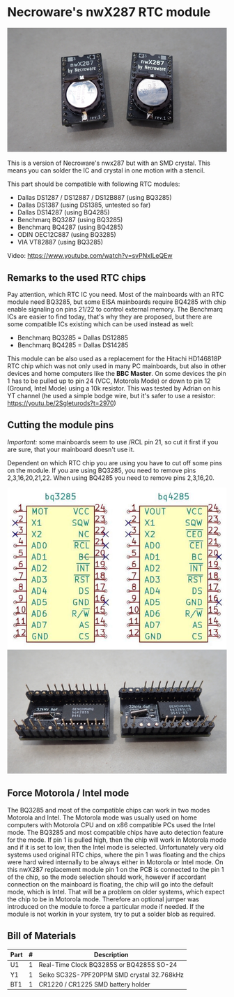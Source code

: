 # Necroware's nwX287 RTC module

![photo](./images/top.jpg)

This is a version of Necroware's nwx287 but with an SMD crystal. This means you can solder the IC and crystal in one motion with a stencil.

This part should be compatible with following RTC modules:

* Dallas DS1287 / DS12887 / DS12B887 (using BQ3285)
* Dallas DS1387 (using DS1385, untested so far)
* Dallas DS14287 (using BQ4285)
* Benchmarq BQ3287 (using BQ3285)
* Benchmarq BQ4287 (using BQ4285)
* ODIN OEC12C887 (using BQ3285)
* VIA VT82887 (using BQ3285)

Video: https://www.youtube.com/watch?v=svPNxILeQEw

## Remarks to the used RTC chips

Pay attention, which RTC IC you need. Most of the mainboards with an RTC module
need BQ3285, but some EISA mainboards require BQ4285 with chip enable signaling
on pins 21/22 to control external memory. The Benchmarq ICs are easier to find
today, that's why they are proposed, but there are some compatible ICs existing
which can be used instead as well:

* Benchmarq BQ3285 = Dallas DS12885
* Benchmarq BQ4285 = Dallas DS14285

This module can be also used as a replacement for the Hitachi HD146818P RTC chip
which was not only used in many PC mainboards, but also in other devices and home
computers like the __BBC Master__. On some devices the pin 1 has to be pulled up
to pin 24 (VCC, Motorola Mode) or down to pin 12 (Ground, Intel Mode) using a 10k
resistor. This was tested by Adrian on his YT channel (he used a simple bodge wire,
but it's safer to use a resistor: https://youtu.be/2Sgleturods?t=2970)

## Cutting the module pins

*Important:* some mainboards seem to use /RCL pin 21, so cut it first if you are
sure, that your mainboard doesn't use it.

Dependent on which RTC chip you are using you have to cut off some pins on the
module. If you are using BQ3285, you need to remove pins 2,3,16,20,21,22. When
using BQ4285 you need to remove pins 2,3,16,20.

![photo](./images/pinout.jpg)
![photo](./images/bottom.jpg)

## Force Motorola / Intel mode

The BQ3285 and most of the compatible chips can work in two modes Motorola and
Intel. The Motorola mode was usually used on home computers with Motorola CPU
and on x86 compatible PCs used the Intel mode. The BQ3285 and most compatible
chips have auto detection feature for the mode. If pin 1 is pulled high, then
the chip will work in Motorola mode and if it is set to low, then the Intel
mode is selected. Unfortunately very old systems used original RTC chips, where
the pin 1 was floating and the chips were hard wired internally to be always
either in Motorola or Intel mode. On this nwX287 replacement module pin 1 on
the PCB is connected to the pin 1 of the chip, so the mode selection should
work, however if accordant connection on the mainboard is floating, the chip
will go into the default mode, which is Intel. That will be a problem on older
systems, which expect the chip to be in Motorola mode. Therefore an optional
jumper was introduced on the module to force a particular mode if needed. If
the module is not workin in your system, try to put a solder blob as required.

## Bill of Materials

Part | # | Description
-----|---|-----------------------------------------
U1   | 1 | Real-Time Clock BQ3285S or BQ4285S SO-24
Y1   | 1 | Seiko SC32S-7PF20PPM SMD crystal 32.768kHz
BT1  | 1 | CR1220 / CR1225 SMD battery holder








